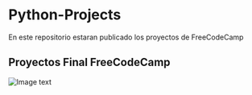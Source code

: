 # Python-Projects
En este repositorio estaran publicado los proyectos de FreeCodeCamp

## Proyectos Final FreeCodeCamp
![Image text](https://i.ibb.co/DRg0Jc6/Sin-t-tulo.png)
